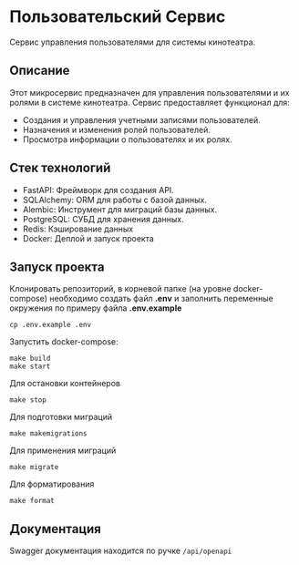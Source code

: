 # Пользовательский Сервис 

Сервис управления пользователями для системы кинотеатра.

## Описание
Этот микросервис предназначен для управления пользователями и их ролями в системе кинотеатра. Сервис предоставляет функционал для:

- Создания и управления учетными записями пользователей.
- Назначения и изменения ролей пользователей.
- Просмотра информации о пользователях и их ролях.

## Стек технологий

- FastAPI: Фреймворк для создания API.
- SQLAlchemy: ORM для работы с базой данных.
- Alembic: Инструмент для миграций базы данных.
- PostgreSQL: СУБД для хранения данных.
- Redis: Кэширование данных
- Docker: Деплой и запуск проекта

## Запуск проекта

Клонировать репозиторий, в корневой папке (на уровне docker-compose) необходимо создать файл **.env** и заполнить переменные окружения 
по примеру файла **.env.example**
```
cp .env.example .env
```

Запустить docker-compose:
```
make build
make start
```

Для остановки контейнеров 
```
make stop
```

Для подготовки миграций 
```
make makemigrations
```

Для применения миграций 
```
make migrate
```

Для форматирования 
```
make format
```

## Документация
Swagger документация находится по ручке `/api/openapi`
